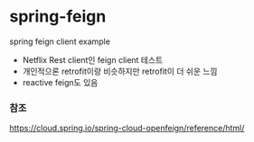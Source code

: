 # spring-feign
spring feign client example

- Netflix Rest client인 feign client 테스트
- 개인적으론 retrofit이랑 비슷하지만 retrofit이 더 쉬운 느낌
- reactive feign도 있음

### 참조
https://cloud.spring.io/spring-cloud-openfeign/reference/html/
